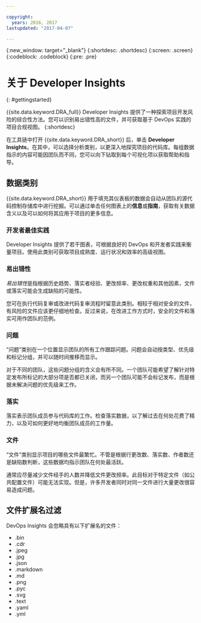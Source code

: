 ```yaml
---

copyright:
  years: 2016, 2017
lastupdated: "2017-04-07"

---
```


{:new_window: target="_blank"}
{:shortdesc: .shortdesc}
{:screen: .screen}
{:codeblock: .codeblock}
{:pre: .pre}

# 关于 Developer Insights
{: #gettingstarted}

{{site.data.keyword.DRA_full}} Developer Insights 提供了一种探索项目开发风险的综合性方法。您可以识别易出错性高的文件，并可获取基于 DevOps 实践的项目合规视图。
{:shortdesc}

在工具链中打开 {{site.data.keyword.DRA_short}} 后，单击 **Developer Insights**。在其中，可以选择分析类别，以更深入地探究项目的代码库。每组数据指示的内容可能因团队而不同，您可以向下钻取到每个可视化项以获取帮助和指导。 

## 数据类别
{{site.data.keyword.DRA_short}} 用于填充其仪表板的数据会自动从团队的源代码控制存储库中进行挖掘。可以通过单击任何图表上的**信息**或**指南**，获取有关数据含义以及可以如何将其应用于项目的更多信息。

### 开发者最佳实践

Developer Insights 提供了若干图表，可根据良好的 DevOps 和开发者实践来衡量项目。使用此类别可获取项目成熟度、运行状况和效率的高级视图。 

### 易出错性

*易出错性*是指根据历史趋势、落实者经验、更改频率、更改权重和其他因素，文件或落实可能会生成缺陷的可能性。 

您可在执行代码复审或改进代码复审流程时留意此类别。相较于相对安全的文件，有风险的文件应该更仔细地检查。反过来说，在改进工作方式时，安全的文件和落实可用作团队的范例。

### 问题

“问题”类别在一个位置显示团队的所有工作跟踪问题。问题会自动按类型、优先级和标记分组，并可以随时间推移而显示。 

对于不同的团队，这些问题分组的含义会有所不同。一个团队可能希望了解针对特定发布所标记的大部分项是否都已关闭，而另一个团队可能不会标记发布，而是根据未解决问题的优先级来工作。  

### 落实

落实表示团队成员参与代码库的工作。检查落实数据，以了解过去在何处花费了精力，以及可如何更好地均衡团队成员的工作量。 

### 文件

“文件”类别显示项目的哪些文件最繁忙。不管是根据行更改数、落实数、作者数还是缺陷数判断，这些数据均指示团队在何处最活跃。 

通常应尽量减少文件经手的人数并降低文件更改频率。此目标对于特定文件（如公共配置文件）可能无法实现。但是，许多开发者同时对同一文件进行大量更改很容易造成问题。 

## 文件扩展名过滤

DevOps Insights 会忽略具有以下扩展名的文件：

* .bin
* .cdr
* .jpeg
* .jpg
* .json
* .markdown
* .md
* .png
* .pyc
* .svg
* .text
* .yaml
* .yml

